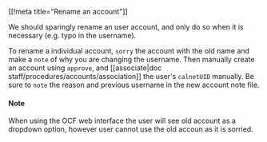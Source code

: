 [[!meta title="Rename an account"]]

We should sparingly rename an user account, and only do so when it is 
necessary (e.g. typo in the username).

To rename a individual account, `sorry` the account with the old name and 
make a `note` of why you are changing the username. Then manually create an 
account using `approve`, and [[associate|doc staff/procedures/accounts/association]]
the user's `calnetUID` manually. Be sure to `note` the reason and previous 
username in the new account note file.

#### Note
When using the OCF web interface the user will see old account as a dropdown option,
however user cannot use the old accoun as it is sorried.

